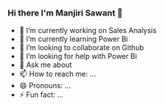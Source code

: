 ### Hi there I'm Manjiri Sawant 👋
- 🔭 I’m currently working on Sales Analysis
- 🌱 I’m currently learning Power Bi
- 👯 I’m looking to collaborate on Github
- 🤔 I’m looking for help with Power Bi
- 💬 Ask me about 
- 📫 How to reach me: ...
- 😄 Pronouns: ...
- ⚡ Fun fact: ...

